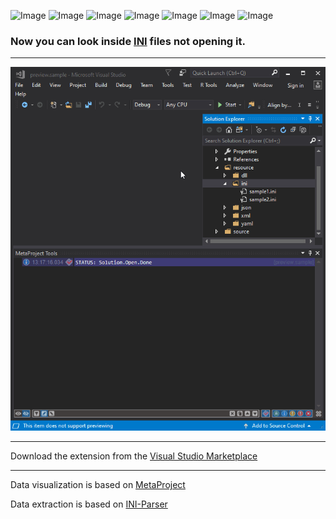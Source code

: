 ![Image](https://img.shields.io/github/license/viacheslav-lozinskyi/Preview-INI)
![Image](https://img.shields.io/github/issues/viacheslav-lozinskyi/Preview-INI)
![Image](https://img.shields.io/github/stars/viacheslav-lozinskyi/Preview-INI)
![Image](https://img.shields.io/github/languages/code-size/viacheslav-lozinskyi/Preview-INI)
![Image](https://img.shields.io/badge/VS-2019-blueviolet)
![Image](https://img.shields.io/badge/VS-2017-blueviolet)
![Image](https://img.shields.io/badge/VS-2015-blueviolet)

### Now you can look inside [INI](https://en.wikipedia.org/wiki/INI_file) files not opening it.
---

![Image](resource/video/Presentation1.gif)

---
Download the extension from the [Visual Studio Marketplace](https://marketplace.visualstudio.com/items?itemName=ViacheslavLozinskyi.Preview-INI)

---
Data visualization is based on [MetaProject](https://marketplace.visualstudio.com/items?itemName=ViacheslavLozinskyi.MetaProject)

Data extraction is based on [INI-Parser](https://github.com/rickyah/ini-parser)